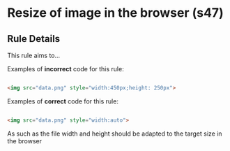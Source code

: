 # Resize of image in the browser (s47)


## Rule Details

This rule aims to...

Examples of **incorrect** code for this rule:

```html

<img src="data.png" style="width:450px;height: 250px">

```

Examples of **correct** code for this rule:

```html

<img src="data.png" style="width:auto">

```

As such as the file width and height should be adapted to the target size in the browser
